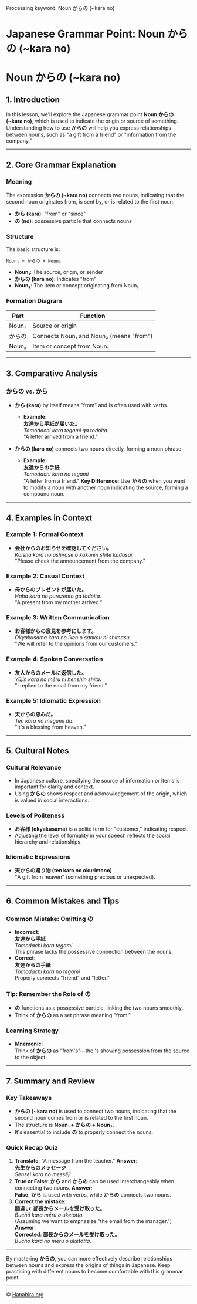 Processing keyword: Noun からの (~kara no)
# Japanese Grammar Point: Noun からの (~kara no)
# Noun からの (~kara no)
## 1. Introduction
In this lesson, we'll explore the Japanese grammar point **Noun からの (~kara no)**, which is used to indicate the origin or source of something. Understanding how to use **からの** will help you express relationships between nouns, such as "a gift from a friend" or "information from the company."

---
## 2. Core Grammar Explanation
### Meaning
The expression **からの (~kara no)** connects two nouns, indicating that the second noun originates from, is sent by, or is related to the first noun.
- **から (kara)**: "from" or "since"
- **の (no)**: possessive particle that connects nouns
### Structure
The basic structure is:
```plaintext
Noun₁ + からの + Noun₂
```
- **Noun₁**: The source, origin, or sender
- **からの (kara no)**: Indicates "from"
- **Noun₂**: The item or concept originating from Noun₁
### Formation Diagram
| Part      | Function                              |
|-----------|---------------------------------------|
| Noun₁     | Source or origin                      |
| からの     | Connects Noun₁ and Noun₂ (means "from") |
| Noun₂     | Item or concept from Noun₁            |
---
## 3. Comparative Analysis
### **からの** vs. **から**
- **から (kara)** by itself means "from" and is often used with verbs.
  
  - **Example**:  
    **友達から手紙が届いた。**  
    *Tomodachi kara tegami ga todoita.*  
    "A letter arrived from a friend."
- **からの (kara no)** connects two nouns directly, forming a noun phrase.
  
  - **Example**:  
    **友達からの手紙**  
    *Tomodachi kara no tegami*  
    "A letter from a friend."
**Key Difference**: Use **からの** when you want to modify a noun with another noun indicating the source, forming a compound noun.
---
## 4. Examples in Context
### Example 1: Formal Context
- **会社からのお知らせを確認してください。**  
  *Kaisha kara no oshirase o kakunin shite kudasai.*  
  "Please check the announcement from the company."
### Example 2: Casual Context
- **母からのプレゼントが届いた。**  
  *Haha kara no purezento ga todoita.*  
  "A present from my mother arrived."
### Example 3: Written Communication
- **お客様からの意見を参考にします。**  
  *Okyakusama kara no iken o sankou ni shimasu.*  
  "We will refer to the opinions from our customers."
### Example 4: Spoken Conversation
- **友人からのメールに返信した。**  
  *Yūjin kara no mēru ni henshin shita.*  
  "I replied to the email from my friend."
### Example 5: Idiomatic Expression
- **天からの恵みだ。**  
  *Ten kara no megumi da.*  
  "It's a blessing from heaven."
---
## 5. Cultural Notes
### Cultural Relevance
- In Japanese culture, specifying the source of information or items is important for clarity and context.
- Using **からの** shows respect and acknowledgement of the origin, which is valued in social interactions.
### Levels of Politeness
- **お客様 (okyakusama)** is a polite term for "customer," indicating respect.
- Adjusting the level of formality in your speech reflects the social hierarchy and relationships.
### Idiomatic Expressions
- **天からの贈り物 (ten kara no okurimono)**  
  "A gift from heaven" (something precious or unexpected).
---
## 6. Common Mistakes and Tips
### Common Mistake: Omitting **の**
- **Incorrect**:  
  **友達から手紙**  
  *Tomodachi kara tegami*  
  This phrase lacks the possessive connection between the nouns.
- **Correct**:  
  **友達からの手紙**  
  *Tomodachi kara no tegami*  
  Properly connects "friend" and "letter."
### Tip: Remember the Role of **の**
- **の** functions as a possessive particle, linking the two nouns smoothly.
- Think of **からの** as a set phrase meaning "from."
### Learning Strategy
- **Mnemonic**:  
  Think of **からの** as "from's"—the 's showing possession from the source to the object.
---
## 7. Summary and Review
### Key Takeaways
- **からの (~kara no)** is used to connect two nouns, indicating that the second noun comes from or is related to the first noun.
- The structure is **Noun₁ + からの + Noun₂**.
- It's essential to include **の** to properly connect the nouns.
### Quick Recap Quiz
1. **Translate**: "A message from the teacher."
   **Answer**:  
   **先生からのメッセージ**  
   *Sensei kara no messēji*
2. **True or False**: **から** and **からの** can be used interchangeably when connecting two nouns.
   **Answer**:  
   **False**. **から** is used with verbs, while **からの** connects two nouns.
3. **Correct the mistake**:  
   **間違い**: **部長からメールを受け取った。**  
   *Buchō kara mēru o uketotta.*  
   (Assuming we want to emphasize "the email from the manager.")
   **Answer**:  
   **Corrected**: **部長からのメールを受け取った。**  
   *Buchō kara no mēru o uketotta.*
---
By mastering **からの**, you can more effectively describe relationships between nouns and express the origins of things in Japanese. Keep practicing with different nouns to become comfortable with this grammar point.


---

© [Hanabira.org](https://hanabira.org)

